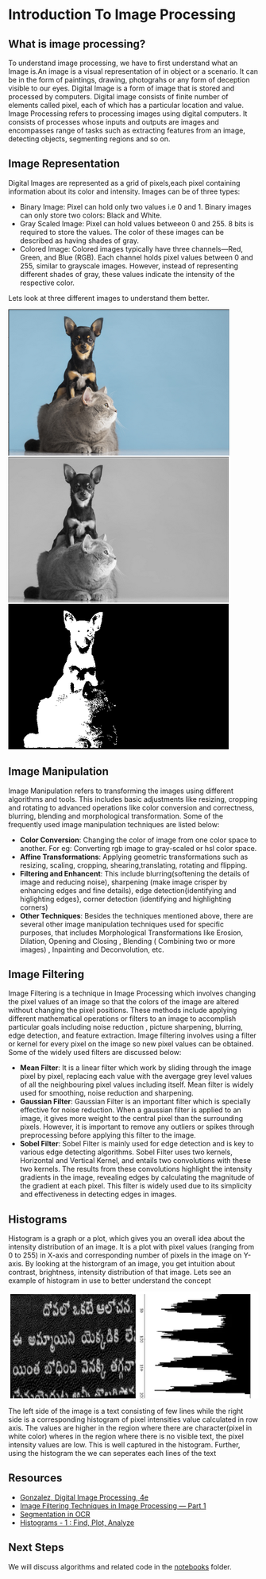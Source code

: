 # Introduction To Image Processing

## What is image processing?

To understand image processing, we have to first understand what an Image is.An image is a visual representation of in object or a scenario. It can be in the form of paintings, drawing, photograhs or any form of deception visible to our eyes. Digital Image is a form of image that is stored and processed by computers. Digital image consists of finite number of elements called pixel, each of which has a particular location and value. Image Processing refers to processing images using digital computers. It consists of processes whose inputs and outputs are images and encompasses range of tasks such as extracting features from an image, detecting objects, segmenting regions and so on.

## Image Representation

Digital Images are represented as a grid of pixels,each pixel containing information about its color and intensity. Images can be of three types:
 - Binary Image: Pixel can hold only two values i.e 0 and 1. Binary images can only store two colors: Black and White.
 - Gray Scaled Image: Pixel can hold values betweeon 0 and 255. 8 bits is required to store the values. The color of these images can be described as having shades of gray.
 - Colored Image: Colored images typically have three channels—Red, Green, and Blue (RGB). Each channel holds pixel values between 0 and 255, similar to grayscale images. However, instead of representing different shades of gray, these values indicate the intensity of the respective color.
 
 Lets look at three different images to understand them better.
 
 ![colored image](../../images/color_image.png) ![grey scaled image](../../images/grey_scaled_image.png) ![binary image](../../images/binary_image.png)

## Image Manipulation

Image Manipulation refers to transforming the images using different algorithms and tools. This includes basic adjustments like resizing, cropping and rotating to advanced operations like color conversion and correctness, blurring, blending and morphological transformation. Some of the frequently used image manipulation techniques are listed below:
 - **Color Conversion**: Changing the color of image from one color space to another. For eg: Converting rgb image to gray-scaled or hsl color space.
 - **Affine Transformations**: Applying geometric transformations such as resizing, scaling, cropping, shearing,translating,  rotating and flipping.
 - **Filtering and Enhancent**: This include blurring\(softening the details of image and reducing noise), sharpening \(make image crisper by enhancing edges and fine details), edge detection\{identifying and higlighting edges}, corner detection \(identifying and highlighting corners)
 - **Other Techniques**:  Besides the techniques mentioned above, there are several other image manipulation techniques used for specific purposes, that includes Morphological Transformations like Erosion, Dilation, Opening and Closing , Blending \( Combining two or more images) , Inpainting and Deconvolution, etc. 
 
## Image Filtering

Image Filtering is a technique in Image Processing which involves changing the pixel values of an image so that the colors of the image are altered without changing the pixel positions. These methods include applying different mathematical operations or filters to an image to accomplish particular goals including noise reduction , picture sharpening, blurring, edge detection, and feature extraction. Image filtering involves using a filter or kernel for every pixel on the image so new pixel values can be obtained. Some of the widely used filters are discussed below:
- **Mean Filter**: It is a linear filter which work by sliding through the image pixel by pixel, replacing each value with the avergage grey level values of all the neighbouring pixel values including itself. Mean filter is widely used for smoothing, noise reduction and sharpening.
- **Gaussian Filter**: Gaussian Filter is an important filter which is specially effective for noise reduction. When a gaussian filter is applied to an image, it gives more weight to the central pixel than the surrounding pixels. However, it is important to remove any outliers or spikes through preprocessing before applying this filter to the image. 
- **Sobel Filter**: Sobel Filter is mainly used for edge detection and is key to various edge detecting algorithms. Sobel Filter uses two kernels, Horizontal and Vertical Kernel, and entails two convolutions with these two kernels. The results from these convolutions highlight the intensity gradients in the image, revealing edges by calculating the magnitude of the gradient at each pixel. This filter is widely used due to its simplicity and effectiveness in detecting edges in images.

## Histograms

Histogram is a graph or a plot, which gives you an overall idea about the intensity distribution of an image. It is a plot with pixel values (ranging from 0 to 255) in X-axis and corresponding number of pixels in the image on Y-axis. By looking at the historgram of an image, you get  intuition about contrast, brightness, intensity distribution of that image. Lets see an example of histogram in use to better understand the concept

![Histogram for line segmentation](../../images/histogram.png)

The left side of the image is a text consisting of few lines while the right side is a corresponding histogram of pixel intensities value calculated in row axis. The values are higher in the region where there are character(pixel in white color) wheres in the region where there is no visible text, the pixel intensity values are low. This is well captured in the histogram. Further, using the histogram the we can seperates each lines of the text


## Resources
- [Gonzalez, Digital Image Processing, 4e](https://dl.icdst.org/pdfs/files4/01c56e081202b62bd7d3b4f8545775fb.pdf)
- [Image Filtering Techniques in Image Processing — Part 1](https://medium.com/@henriquevedoveli/image-filtering-techniques-in-image-processing-part-1-d03362fc73b7)
- [Segmentation in OCR](https://towardsdatascience.com/segmentation-in-ocr-10de176cf373)
- [Histograms - 1 : Find, Plot, Analyze](https://docs.opencv.org/4.10.0/d1/db7/tutorial_py_histogram_begins.html)

## Next Steps

We will discuss algorithms and related code in the [notebooks](../notebooks) folder.





